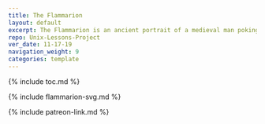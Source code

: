```yaml
---
title: The Flammarion
layout: default
excerpt: The Flammarion is an ancient portrait of a medieval man poking his head into the ether ...
repo: Unix-Lessons-Project
ver_date: 11-17-19
navigation_weight: 9
categories: template
---
```


{% include toc.md %}

{% include flammarion-svg.md %}

{% include patreon-link.md %}
